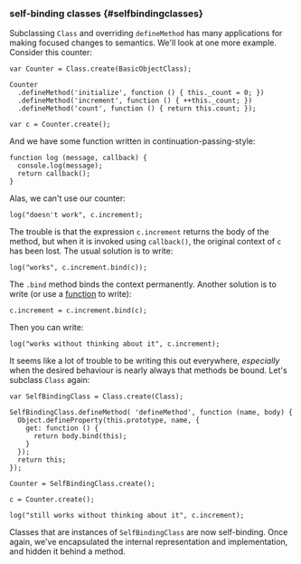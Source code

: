 

### self-binding classes {#selfbindingclasses}

Subclassing `Class` and overriding `defineMethod` has many applications for making focused changes to semantics. We'll look at one more example. Consider this counter:

    var Counter = Class.create(BasicObjectClass);

    Counter
      .defineMethod('initialize', function () { this._count = 0; })
      .defineMethod('increment', function () { ++this._count; })
      .defineMethod('count', function () { return this.count; });

    var c = Counter.create();

And we have some function written in continuation-passing-style:

    function log (message, callback) {
      console.log(message);
      return callback();
    }

Alas, we can't use our counter:

    log("doesn't work", c.increment);

The trouble is that the expression `c.increment` returns the body of the method, but when it is invoked using `callback()`, the original context of `c` has been lost. The usual solution is to write:

    log("works", c.increment.bind(c));

The `.bind` method binds the context permanently. Another solution is to write (or use a [function][_bind] to write):

[_bind]: http://underscorejs.org/#bind

    c.increment = c.increment.bind(c);

Then you can write:

    log("works without thinking about it", c.increment);

It seems like a lot of trouble to be writing this out everywhere, *especially* when the desired behaviour is nearly always that methods be bound. Let's subclass `Class` again:

    var SelfBindingClass = Class.create(Class);

    SelfBindingClass.defineMethod( 'defineMethod', function (name, body) {
      Object.defineProperty(this.prototype, name, {
        get: function () {
          return body.bind(this);
        }
      });
      return this;
    });

    Counter = SelfBindingClass.create();

    c = Counter.create();

    log("still works without thinking about it", c.increment);

Classes that are instances of `SelfBindingClass` are now self-binding. Once again, we've encapsulated the internal representation and implementation, and hidden it behind a method.
